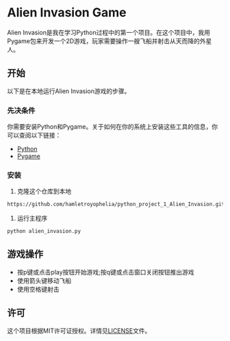 # Alien Invasion Game

Alien Invasion是我在学习Python过程中的第一个项目。在这个项目中，我用Pygame包来开发一个2D游戏，玩家需要操作一艘飞船并射击从天而降的外星人。

## 开始

以下是在本地运行Alien Invasion游戏的步骤。

### 先决条件

你需要安装Python和Pygame。关于如何在你的系统上安装这些工具的信息，你可以查阅以下链接：

- [Python](https://www.python.org/downloads/)
- [Pygame](https://www.pygame.org/wiki/GettingStarted)

### 安装

1. 克隆这个仓库到本地
```bash
https://github.com/hamletroyophelia/python_project_1_Alien_Invasion.git
```

1. 运行主程序
```bash
python alien_invasion.py
```

## 游戏操作
- 按p键或点击play按钮开始游戏;按q键或点击窗口关闭按钮推出游戏
- 使用箭头键移动飞船
- 使用空格键射击


## 许可

这个项目根据MIT许可证授权。详情见[LICENSE](LICENSE)文件。





